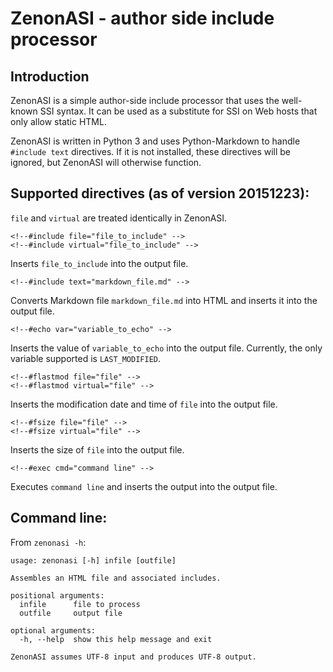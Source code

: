 ZenonASI - author side include processor
========================================

Introduction
------------

ZenonASI is a simple author-side include processor that uses the
well-known SSI syntax. It can be used as a substitute for SSI on
Web hosts that only allow static HTML.

ZenonASI is written in Python 3 and uses Python-Markdown to handle
`#include text` directives. If it is not installed, these directives
will be ignored, but ZenonASI will otherwise function.


Supported directives (as of version 20151223):
----------------------------------------------

`file` and `virtual` are treated identically in ZenonASI.

    <!--#include file="file_to_include" -->
    <!--#include virtual="file_to_include" -->

Inserts `file_to_include` into the output file.

    <!--#include text="markdown_file.md" -->

Converts Markdown file `markdown_file.md` into HTML and inserts
it into the output file.

    <!--#echo var="variable_to_echo" -->

Inserts the value of `variable_to_echo` into the output file. Currently,
the only variable supported is `LAST_MODIFIED`.

    <!--#flastmod file="file" -->
    <!--#flastmod virtual="file" -->

Inserts the modification date and time of `file` into the output file.

    <!--#fsize file="file" -->
    <!--#fsize virtual="file" -->

Inserts the size of `file` into the output file.

    <!--#exec cmd="command line" -->

Executes `command line` and inserts the output into the output file.

Command line:
-------------

From `zenonasi -h`:

```
usage: zenonasi [-h] infile [outfile]

Assembles an HTML file and associated includes.

positional arguments:
  infile      file to process
  outfile     output file

optional arguments:
  -h, --help  show this help message and exit

ZenonASI assumes UTF-8 input and produces UTF-8 output.
```
